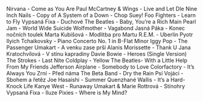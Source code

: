 Nirvana - Come as You Are
Paul McCartney & Wings - Live and Let DIe
Nine Inch Nails - Copy of A
System of a Down - Chop Suey!
Foo Fighters - Learn to Fly
Vypsaná Fixa - Duchové
The Beatles - Baby, You’re a Rich Main
Pearl Jam - World Wide Suicide
Wolfmother - Vagabond
Jasná Páka - Konec nočních toulek
Marta Kubišová - Modlitba pro Martu
R.E.M. - Uberlin
Pyotr Ilyich Tchaikovsky - Piano Concerto No. 1 in B-Flat Minor
Iggy Pop - The Passenger
Umakart - A venku zase prší
Alanis Morissette - Thank U
Jana Kratochvílová - V stínu kapradiny
Davie Bowie - Heroes (Single Version)
The Strokes - Last Nite
Coldplay - Yellow
The Beatles- With a Little Help From My Friends
Jefferson Airplane - Somebody to Love
Colorfactory - It’s Always You
Zrní - Před náma
The Beta Band - Dry the Rain
Psí Vojáci - Sbohem a řetěz
Joe Hasaishi - Summer
Quenzhané Wallis - It’s a Hard-Knock Life
Kanye West - Runaway
Umakart & Marie Rottrová - Stínohry
Vypsaná Fixa - Iluze
Pixies - Where is My Mind?
